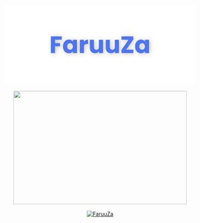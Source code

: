 [![MasterHead](banner.png)](https://github.com/FaruuZa)

<p align="center">
  <img width="460" height="300" src="http://github-readme-streak-stats.herokuapp.com?user=FaruuZa&theme=transparent&hide_border=true">
</p>

<p align="center"> <a href="https://github.com/ryo-ma/github-profile-trophy"><img src="https://github-profile-trophy.vercel.app/?username=FaruuZa&no-bg=true&no-frame=true&theme=nord&column=7&row=1" alt="FaruuZa" /></a> </p>
